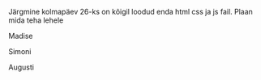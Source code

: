 Järgmine kolmapäev 26-ks on kõigil loodud enda html css ja js fail.
Plaan mida teha lehele

Madise 

Simoni

Augusti
